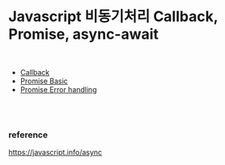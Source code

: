 # Javascript 비동기처리 Callback, Promise, async-await<br>
<br>

* [Callback](./studies/Callback.md)<br>
* [Promise Basic](./studies/Promise.md)<br>
* [Promise Error handling](./studies/PromiseErrorHandling.md)<br>

<br><br>

### reference
https://javascript.info/async
